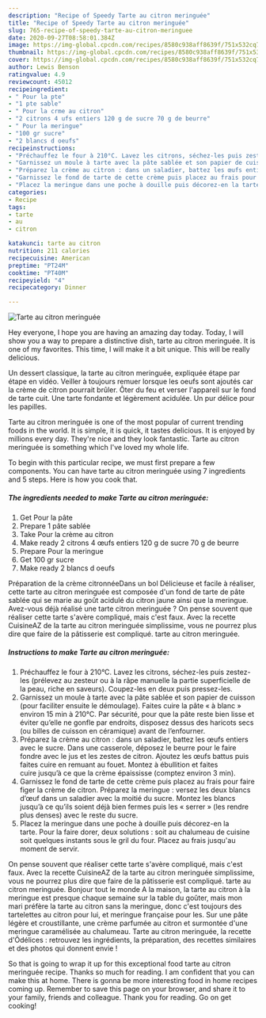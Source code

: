 ```yaml
---
description: "Recipe of Speedy Tarte au citron meringuée"
title: "Recipe of Speedy Tarte au citron meringuée"
slug: 765-recipe-of-speedy-tarte-au-citron-meringuee
date: 2020-09-27T08:58:01.384Z
image: https://img-global.cpcdn.com/recipes/8580c938aff8639f/751x532cq70/tarte-au-citron-meringuee-photo-principale-de-la-recette.jpg
thumbnail: https://img-global.cpcdn.com/recipes/8580c938aff8639f/751x532cq70/tarte-au-citron-meringuee-photo-principale-de-la-recette.jpg
cover: https://img-global.cpcdn.com/recipes/8580c938aff8639f/751x532cq70/tarte-au-citron-meringuee-photo-principale-de-la-recette.jpg
author: Lewis Benson
ratingvalue: 4.9
reviewcount: 45012
recipeingredient:
- " Pour la pte"
- "1 pte sable"
- " Pour la crme au citron"
- "2 citrons 4 ufs entiers 120 g de sucre 70 g de beurre"
- " Pour la meringue"
- "100 gr sucre"
- "2 blancs d oeufs"
recipeinstructions:
- "Préchauffez le four à 210°C. Lavez les citrons, séchez-les puis zestez-les (prélevez au zesteur ou à la râpe manuelle la partie superficielle de la peau, riche en saveurs). Coupez-les en deux puis pressez-les."
- "Garnissez un moule à tarte avec la pâte sablée et son papier de cuisson (pour faciliter ensuite le démoulage). Faites cuire la pâte « à blanc » environ 15 min à 210°C. Par sécurité, pour que la pâte reste bien lisse et éviter qu’elle ne gonfle par endroits, disposez dessus des haricots secs (ou billes de cuisson en céramique) avant de l’enfourner."
- "Préparez la crème au citron : dans un saladier, battez les œufs entiers avec le sucre. Dans une casserole, déposez le beurre pour le faire fondre avec le jus et les zestes de citron. Ajoutez les œufs battus puis faites cuire en remuant au fouet. Montez à ébullition et faites cuire jusqu’à ce que la crème épaississe (comptez environ 3 min)."
- "Garnissez le fond de tarte de cette crème puis placez au frais pour faire figer la crème de citron. Préparez la meringue : versez les deux blancs d’œuf dans un saladier avec la moitié du sucre. Montez les blancs jusqu’à ce qu’ils soient déjà bien fermes puis les « serrer » (les rendre plus denses) avec le reste du sucre."
- "Placez la meringue dans une poche à douille puis décorez-en la tarte. Pour la faire dorer, deux solutions : soit au chalumeau de cuisine soit quelques instants sous le gril du four. Placez au frais jusqu&#39;au moment de servir."
categories:
- Recipe
tags:
- tarte
- au
- citron

katakunci: tarte au citron 
nutrition: 211 calories
recipecuisine: American
preptime: "PT24M"
cooktime: "PT40M"
recipeyield: "4"
recipecategory: Dinner

---
```



![Tarte au citron meringuée](https://img-global.cpcdn.com/recipes/8580c938aff8639f/751x532cq70/tarte-au-citron-meringuee-photo-principale-de-la-recette.jpg)

Hey everyone, I hope you are having an amazing day today. Today, I will show you a way to prepare a distinctive dish, tarte au citron meringuée. It is one of my favorites. This time, I will make it a bit unique. This will be really delicious.

Un dessert classique, la tarte au citron meringuée, expliquée étape par étape en vidéo. Veiller à toujours remuer lorsque les oeufs sont ajoutés car la crème de citron pourrait brûler. Ôter du feu et verser l&#39;appareil sur le fond de tarte cuit. Une tarte fondante et légèrement acidulée. Un pur délice pour les papilles.

Tarte au citron meringuée is one of the most popular of current trending foods in the world. It is simple, it is quick, it tastes delicious. It is enjoyed by millions every day. They're nice and they look fantastic. Tarte au citron meringuée is something which I've loved my whole life.


To begin with this particular recipe, we must first prepare a few components. You can have tarte au citron meringuée using 7 ingredients and 5 steps. Here is how you cook that.

<!--inarticleads1-->

##### The ingredients needed to make Tarte au citron meringuée:

1. Get  Pour la pâte
1. Prepare 1 pâte sablée
1. Take  Pour la crème au citron
1. Make ready 2 citrons 4 œufs entiers 120 g de sucre 70 g de beurre
1. Prepare  Pour la meringue
1. Get 100 gr sucre
1. Make ready 2 blancs d oeufs


Préparation de la crème citronnéeDans un bol Délicieuse et facile à réaliser, cette tarte au citron meringuée est composée d&#39;un fond de tarte de pâte sablée qui se marie au goût acidulé du citron jaune ainsi que la meringue. Avez-vous déjà réalisé une tarte citron meringuée ? On pense souvent que réaliser cette tarte s&#39;avère compliqué, mais c&#39;est faux. Avec la recette CuisineAZ de la tarte au citron meringuée simplissime, vous ne pourrez plus dire que faire de la pâtisserie est compliqué. tarte au citron meringuée. 

<!--inarticleads2-->

##### Instructions to make Tarte au citron meringuée:

1. Préchauffez le four à 210°C. Lavez les citrons, séchez-les puis zestez-les (prélevez au zesteur ou à la râpe manuelle la partie superficielle de la peau, riche en saveurs). Coupez-les en deux puis pressez-les.
1. Garnissez un moule à tarte avec la pâte sablée et son papier de cuisson (pour faciliter ensuite le démoulage). Faites cuire la pâte « à blanc » environ 15 min à 210°C. Par sécurité, pour que la pâte reste bien lisse et éviter qu’elle ne gonfle par endroits, disposez dessus des haricots secs (ou billes de cuisson en céramique) avant de l’enfourner.
1. Préparez la crème au citron : dans un saladier, battez les œufs entiers avec le sucre. Dans une casserole, déposez le beurre pour le faire fondre avec le jus et les zestes de citron. Ajoutez les œufs battus puis faites cuire en remuant au fouet. Montez à ébullition et faites cuire jusqu’à ce que la crème épaississe (comptez environ 3 min).
1. Garnissez le fond de tarte de cette crème puis placez au frais pour faire figer la crème de citron. Préparez la meringue : versez les deux blancs d’œuf dans un saladier avec la moitié du sucre. Montez les blancs jusqu’à ce qu’ils soient déjà bien fermes puis les « serrer » (les rendre plus denses) avec le reste du sucre.
1. Placez la meringue dans une poche à douille puis décorez-en la tarte. Pour la faire dorer, deux solutions : soit au chalumeau de cuisine soit quelques instants sous le gril du four. Placez au frais jusqu&#39;au moment de servir.


On pense souvent que réaliser cette tarte s&#39;avère compliqué, mais c&#39;est faux. Avec la recette CuisineAZ de la tarte au citron meringuée simplissime, vous ne pourrez plus dire que faire de la pâtisserie est compliqué. tarte au citron meringuée. Bonjour tout le monde A la maison, la tarte au citron à la meringue est presque chaque semaine sur la table du goûter, mais mon mari préfère la tarte au citron sans la meringue, donc c&#39;est toujours des tartelettes au citron pour lui, et meringue française pour les. Sur une pâte légère et croustillante, une crème parfumée au citron et surmontée d&#39;une meringue caramélisée au chalumeau. Tarte au citron meringuée, la recette d&#39;Ôdélices : retrouvez les ingrédients, la préparation, des recettes similaires et des photos qui donnent envie ! 

So that is going to wrap it up for this exceptional food tarte au citron meringuée recipe. Thanks so much for reading. I am confident that you can make this at home. There is gonna be more interesting food in home recipes coming up. Remember to save this page on your browser, and share it to your family, friends and colleague. Thank you for reading. Go on get cooking!
